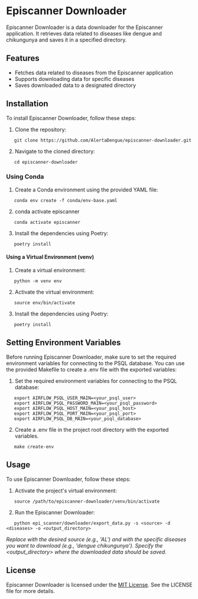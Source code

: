 # Episcanner Downloader

Episcanner Downloader is a data downloader for the Episcanner application. It retrieves data related to diseases like dengue and chikungunya and saves it in a specified directory.

## Features

- Fetches data related to diseases from the Episcanner application
- Supports downloading data for specific diseases
- Saves downloaded data to a designated directory

## Installation

To install Episcanner Downloader, follow these steps:

1. Clone the repository:
```shell
   git clone https://github.com/AlertaDengue/episcanner-downloader.git
``` 
2. Navigate to the cloned directory:
```shell
   cd episcanner-downloader
``` 
### Using Conda

1. Create a Conda environment using the provided YAML file:

```shell
   conda env create -f conda/env-base.yaml
``` 
2. conda activate episcanner
```shell
   conda activate episcanner
``` 
3. Install the dependencies using Poetry:
```shell
   poetry install
``` 
#### Using a Virtual Environment (venv)
1. Create a virtual environment:
```shell
   python -m venv env
```
2. Activate the virtual environment:
```shell
   source env/bin/activate
```
3. Install the dependencies using Poetry:
```shell
   poetry install
``` 
## Setting Environment Variables
Before running Episcanner Downloader, make sure to set the required environment variables for connecting to the PSQL database. You can use the provided Makefile to create a .env file with the exported variables:
1. Set the required environment variables for connecting to the PSQL database:
```shell
   export AIRFLOW_PSQL_USER_MAIN=<your_psql_user>
   export AIRFLOW_PSQL_PASSWORD_MAIN=<your_psql_password>
   export AIRFLOW_PSQL_HOST_MAIN=<your_psql_host>
   export AIRFLOW_PSQL_PORT_MAIN=<your_psql_port>
   export AIRFLOW_PSQL_DB_MAIN=<your_psql_database>
```

2. Create a .env file in the project root directory with the exported variables.
```shell
   make create-env
```
## Usage
To use Episcanner Downloader, follow these steps:

1. Activate the project's virtual environment:
```shell
   source /path/to/episcanner-downloader/venv/bin/activate
``` 
2. Run the Episcanner Downloader:
```shell
   python epi_scanner/downloader/export_data.py -s <source> -d <diseases> -o <output_directory>
``` 
*Replace <source> with the desired source (e.g., 'AL') and <diseases> with the specific diseases you want to download (e.g., 'dengue chikungunya'). Specify the <output_directory> where the downloaded data should be saved.*

## License
Episcanner Downloader is licensed under the [MIT License](https://github.com/AlertaDengue/episcanner-downloader/blob/main/LICENSE). See the LICENSE file for more details.